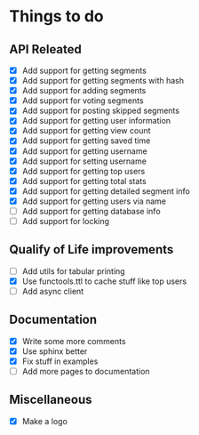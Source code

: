 # Things to do

## API Releated

- [x] Add support for getting segments
- [x] Add support for getting segments with hash
- [x] Add support for adding segments
- [x] Add support for voting segments
- [x] Add support for posting skipped segments
- [x] Add support for getting user information
- [x] Add support for getting view count
- [x] Add support for getting saved time
- [x] Add support for getting username
- [x] Add support for setting username
- [x] Add support for getting top users
- [x] Add support for getting total stats
- [x] Add support for getting detailed segment info
- [x] Add support for getting users via name
- [ ] Add support for getting database info
- [ ] Add support for locking

## Qualify of Life improvements

- [ ] Add utils for tabular printing
- [x] Use functools.ttl to cache stuff like top users
- [ ] Add async client

## Documentation

- [x] Write some more comments
- [x] Use sphinx better
- [x] Fix stuff in examples
- [ ] Add more pages to documentation

## Miscellaneous

- [x] Make a logo
